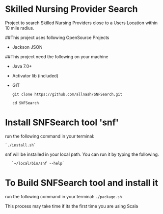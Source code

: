 Skilled Nursing Provider Search 
===============================
Project to search Skilled Nursing Providers close to a Users Location within 10 mile radius.

##This project uses following OpenSource Projects
* Jackson JSON

##This project need the following on your machine
* Java 7.0+
* Activator lib (included)
* GIT

	`git clone https://github.com/allnash/SNFSearch.git`
	
	`cd SNFSearch`

# Install SNFSearch tool 'snf' 

run the following command in your terminal:

	`./install.sh`

snf will be installed in your local path. You can run it by typing the following.
       
       `~/local/bin/snf --help`

# To Build SNFSearch tool and install it 

run the following command in your terminal:
        `./package.sh`
	
This process may take time if its the first time you are using Scala

